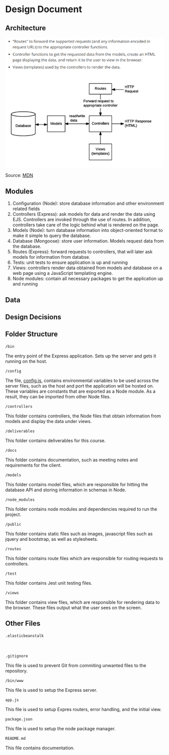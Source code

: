 # Design Document

## Architecture
![Diagram](../../app/public/images/image.png)

Source: [MDN](https://developer.mozilla.org/en-US/docs/Learn/Server-side/Express_Nodejs/routes)

## Modules
1. Configuration (Node): store database information and other environment related fields 
2. Controllers (Express): ask models for data and render the data using EJS. Controllers are invoked through the use of routes. In addition, controllers take care of the logic behind what is rendered on the page.
3. Models (Node): turn database information into object-oriented format to make it simple to query the database. 
4. Database (Mongoose): store user information. Models request data from the database. 
5. Routes (Express): forward requests to controllers, that will later ask models for information from databse. 
6. Tests: unit tests to ensure application is up and running 
7. Views: controllers render data obtained from models and database on a web page using a JavaScript templating engine.
8. Node modules: contain all necessary packages to get the application up and running 

## Data

## Design Decisions

## Folder Structure

    /bin

The entry point of the Express application. Sets up the server and gets it running on the host.

    /config

The file, [config.js](../../config/config.js), contains environmental variables to be used across the server files, such as the host and port the application will be hosted on. These variables are constants that are exported as a Node module. As a result, they can be imported from other Node files. 

    /controllers

This folder contains controllers, the Node files that obtain information from models and display the data under views.

    /deliverables

This folder contains deliverables for this course.

    /docs

This folder contains documentation, such as meeting notes and requirements for the client. 

    /models

This folder contains model files, which are responsible for hitting the database API and storing information in schemas in Node.

    /node_modules

This folder contains node modules and dependencies required to run the project.

    /public

This folder contains static files such as images, javascript files such as jquery and bootstrap, as well as stylesheets. 

    /routes

This folder contains route files which are responsible for  routing requests to controllers.

    /test

This folder contains Jest unit testing files.

    /views

This folder contains view files, which are responsible for rendering data to the browser. These files output what the user sees on the screen.

## Other Files
    .elasticbeanstalk



    .gitignore

This file is used to prevent Git from commiting unwanted files to the repository.

    /bin/www

This file is used to setup the Express server. 

    app.js

This file is used to setup Expres routers, error handling, and the initial view.

    package.json

This file is used to setup the node package manager.

    README.md

This file contains documentation.